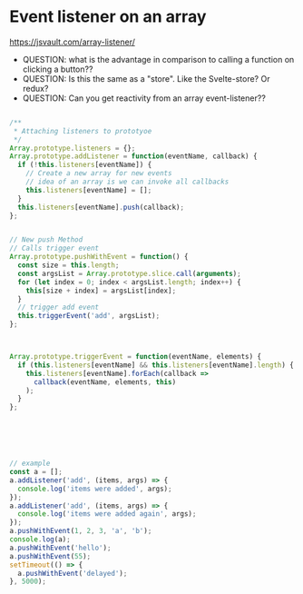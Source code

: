 # Event listener on an array

https://jsvault.com/array-listener/

- QUESTION: what is the advantage in comparison to calling a function on clicking a button??
- QUESTION: Is this the same as a "store". Like the Svelte-store? Or redux?
- QUESTION: Can you get reactivity from an array event-listener??

```js

/**
 * Attaching listeners to prototyoe
 */
Array.prototype.listeners = {};
Array.prototype.addListener = function(eventName, callback) {
  if (!this.listeners[eventName]) {
    // Create a new array for new events
    // idea of an array is we can invoke all callbacks
    this.listeners[eventName] = [];
  }
  this.listeners[eventName].push(callback);
};


// New push Method
// Calls trigger event
Array.prototype.pushWithEvent = function() {
  const size = this.length;
  const argsList = Array.prototype.slice.call(arguments);
  for (let index = 0; index < argsList.length; index++) {
    this[size + index] = argsList[index];
  }
  // trigger add event
  this.triggerEvent('add', argsList);
};



Array.prototype.triggerEvent = function(eventName, elements) {
  if (this.listeners[eventName] && this.listeners[eventName].length) {
    this.listeners[eventName].forEach(callback =>
      callback(eventName, elements, this)
    );
  }
};






// example
const a = [];
a.addListener('add', (items, args) => {
  console.log('items were added', args);
});
a.addListener('add', (items, args) => {
  console.log('items were added again', args);
});
a.pushWithEvent(1, 2, 3, 'a', 'b');
console.log(a);
a.pushWithEvent('hello');
a.pushWithEvent(55);
setTimeout(() => {
  a.pushWithEvent('delayed');
}, 5000);


```
